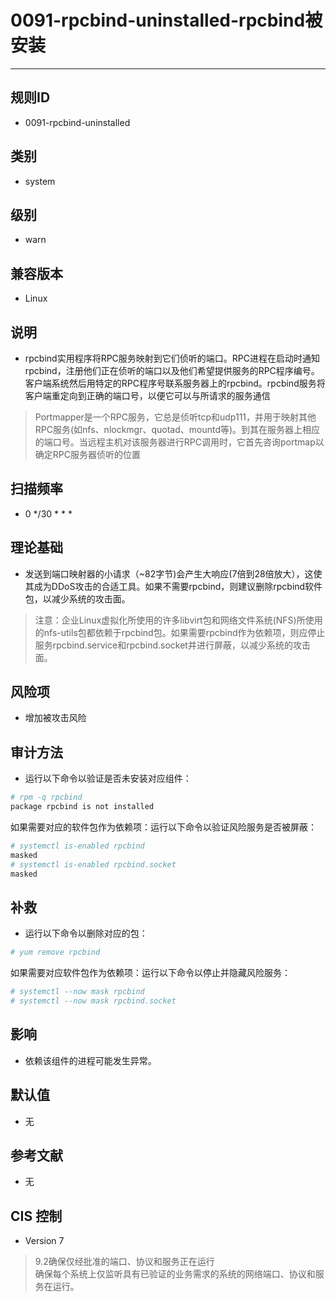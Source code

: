 # 0091-rpcbind-uninstalled-rpcbind被安装
---

## 规则ID

- 0091-rpcbind-uninstalled


## 类别

- system


## 级别

- warn


## 兼容版本


- Linux




## 说明


- rpcbind实用程序将RPC服务映射到它们侦听的端口。RPC进程在启动时通知rpcbind，注册他们正在侦听的端口以及他们希望提供服务的RPC程序编号。客户端系统然后用特定的RPC程序号联系服务器上的rpcbind。rpcbind服务将客户端重定向到正确的端口号，以便它可以与所请求的服务通信
> Portmapper是一个RPC服务，它总是侦听tcp和udp111，并用于映射其他RPC服务(如nfs、nlockmgr、quotad、mountd等)。到其在服务器上相应的端口号。当远程主机对该服务器进行RPC调用时，它首先咨询portmap以确定RPC服务器侦听的位置



## 扫描频率
- 0 */30 * * *

## 理论基础


- 发送到端口映射器的小请求（~82字节)会产生大响应(7倍到28倍放大），这使其成为DDoS攻击的合适工具。如果不需要rpcbind，则建议删除rpcbind软件包，以减少系统的攻击面。
> 注意：企业Linux虚拟化所使用的许多libvirt包和网络文件系统(NFS)所使用的nfs-utils包都依赖于rpcbind包。如果需要rpcbind作为依赖项，则应停止服务rpcbind.service和rpcbind.socket并进行屏蔽，以减少系统的攻击面。






## 风险项


- 增加被攻击风险



## 审计方法
- 运行以下命令以验证是否未安装对应组件：
```bash
# rpm -q rpcbind
package rpcbind is not installed
```
如果需要对应的软件包作为依赖项：运行以下命令以验证风险服务是否被屏蔽：
```bash
# systemctl is-enabled rpcbind
masked
# systemctl is-enabled rpcbind.socket
masked
```



## 补救
- 运行以下命令以删除对应的包：
```bash
# yum remove rpcbind
```
如果需要对应软件包作为依赖项：运行以下命令以停止并隐藏风险服务：
```bash
# systemctl --now mask rpcbind
# systemctl --now mask rpcbind.socket
```



## 影响


- 依赖该组件的进程可能发生异常。




## 默认值


- 无




## 参考文献


- 无



## CIS 控制


- Version 7
>    9.2确保仅经批准的端口、协议和服务正在运行  
>    确保每个系统上仅监听具有已验证的业务需求的系统的网络端口、协议和服务在运行。


